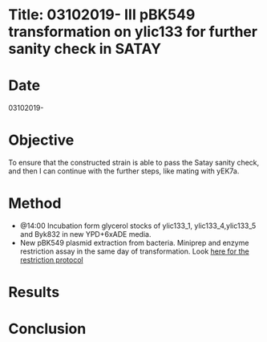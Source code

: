 # Title: 03102019- III pBK549 transformation on ylic133 for further sanity check in SATAY

# Date
03102019-

# Objective
To ensure that the constructed strain is able to pass the Satay sanity check, and then I can continue with the further steps, like mating with yEK7a.

# Method
- @14:00 Incubation form glycerol stocks of ylic133_1, ylic133_4,ylic133_5 and Byk832 in new YPD+6xADE media.
- New pBK549 plasmid extraction from bacteria. Miniprep and enzyme restriction assay in the same day of transformation. Look [here for the restriction protocol](../2019-07/2019-07-04_Exp_pBK549_digestion_plasmid.md)

# Results

# Conclusion
